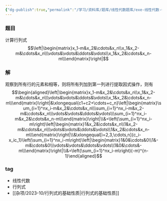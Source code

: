 ```yaml
---
{"dg-publish":true,"permalink":"/学习/资料库/题库/线性代数题库/exe-线性代数-00000009/","dgPassFrontmatter":true}
---
```


### 题目
计算行列式
$$\left|\begin{matrix}x_1-m&x_2&\cdots&x_n\\x_1&x_2-m&\cdots&x_n\\\vdots&\vdots&\ddots&\vdots\\x_1&x_2&\cdots&x_n-m\\\end{matrix}\right|$$
### 解
观察到所有行的元素和相等，则将所有列加到第一列进行提取因式操作，则有
$$\begin{aligned}\left|\begin{matrix}x_1-m&x_2&\cdots&x_n\\x_1&x_2-m&\cdots&x_n\\\vdots&\vdots&\ddots&\vdots\\x_1&x_2&\cdots&x_n-m\\\end{matrix}\right|&\xlongequal{c1+c2+\cdots+c_n}\left|\begin{matrix}\sum_{i=1}^nx_i-m&x_2&\cdots&x_n\\\sum_{i=1}^nx_i-m&x_2-m&\cdots&x_n\\\vdots&\vdots&\ddots&\vdots\\\sum_{i=1}^nx_i-m&x_2&\cdots&x_n-m\\\end{matrix}\right|\\&=\left(\sum_{i=1}^nx_i-m\right)\left|\begin{matrix}1&x_2&\cdots&x_n\\1&x_2-m&\cdots&x_n\\\vdots&\vdots&\ddots&\vdots\\1&x_2&\cdots&x_n-m\\\end{matrix}\right|\\&\xlongequal[i=2,3,\cdots,n]{c_i-x_ic_1}\left(\sum_{i=1}^nx_i-m\right)\left|\begin{matrix}1&0&\cdots&0\\1&-m&\cdots&0\\\vdots&\vdots&\ddots&\vdots\\1&0&\cdots&-m\\\end{matrix}\right|\\&=\left(\sum_{i=1}^nx_i-m\right)(-m)^{n-1}\end{aligned}$$
### tag
- 线性代数
- 行列式
- [[杂项/2023-10/行列式的基础性质\|行列式的基础性质]]